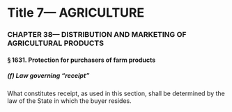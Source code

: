 
# Title 7— AGRICULTURE
### CHAPTER 38— DISTRIBUTION AND MARKETING OF AGRICULTURAL PRODUCTS
#### § 1631. Protection for purchasers of farm products
##### (f) Law governing “receipt”

What constitutes receipt, as used in this section, shall be determined by the law of the State in which the buyer resides.
